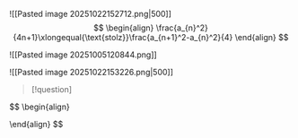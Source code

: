 
![[Pasted image 20251022152712.png|500]]
$$
\begin{align}
\frac{a_{n}^2}{4n+1}\xlongequal{\text{stolz}}\frac{a_{n+1}^2-a_{n}^2}{4}
\end{align}
$$


![[Pasted image 20251005120844.png]]


![[Pasted image 20251022153226.png|500]]
>[!question]


$$
\begin{align}

\end{align}
$$


